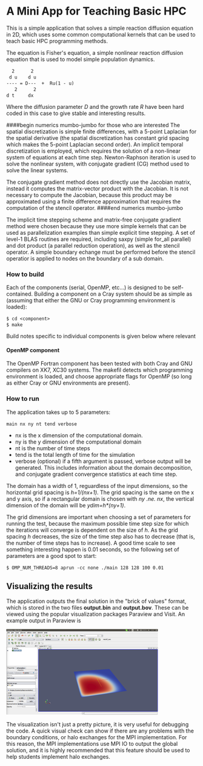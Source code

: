 # A Mini App for Teaching Basic HPC

This is a simple application that solves a simple reaction diffusion equation in 2D, which uses some common computational kernels that can be used to teach basic HPC programming methods.

The equation is Fisher's equation, a simple nonlinear reaction diffusion equation that is used to model simple population dynamics.

```
  2      2                
 d u    d u               
---- = D---  +  Ru(1 - u) 
   2      2               
d t     dx      
```

Where the diffusion parameter _D_ and the growth rate _R_ have been hard coded in this case to give stable and interesting results.

####begin numerics mumbo-jumbo for those who are interested
The spatial discretization is simple finite differences, with a 5-point Laplacian for the spatial derivative (the spatial discretization has constant grid spacing which makes the 5-point Laplacian second order). An implicit temporal discretization is employed, which requires the solution of a non-linear system of equations at each time step. Newton-Raphson iteration is used to solve the nonlinear system, with conjugate gradient (CG) method used to solve the linear systems.

The conjugate gradient method does not directly use the Jacobian matrix, instead it computes the matrix-vector product with the Jacobian. It is not necessary to compute the Jacobian, because this product may be approximated using a finite difference approximation that requires the computation of the stencil operator.
####end numerics mumbo-jumbo

The implicit time stepping scheme and matrix-free conjugate gradient method were chosen because they use more simple kernels that can be used as parallelization examples than simple explicit time stepping. A set of level-1 BLAS routines are required, including saxpy (simple for_all parallel) and dot product (a parallel reduction operation), as well as the stencil operator. A simple boundary echange must be performed before the stencil operatior is applied to nodes on the boundary of a sub domain.

### How to build

Each of the components (serial, OpenMP, etc...) is designed to be self-contained. Building a component on a Cray system should be as simple as (assuming that either the GNU or Cray programming environment is loaded):

```
$ cd <component>
$ make
```

Build notes specific to individual components is given below where relevant

#### OpenMP component

The OpenMP Fortran component has been tested with both Cray and GNU compilers on XK7, XC30 systems. The makefil detects which programming environment is loaded, and choose appropriate flags for OpenMP (so long as either Cray or GNU environments are present).

### How to run

The application takes up to 5 parameters:

```
main nx ny nt tend verbose
```

- nx is the x dimension of the computational domain.
- ny is the y dimension of the computational domain
- nt is the number of time steps
- tend is the total length of time for the simulation
- verbose (optional) if a fifth argument is passed, verbose output will be generated. This includes information about the domain decomposition, and conjugate gradient convergence statistics at each time step.

The domain has a width of 1, reguardless of the input dimensions, so the horizontal grid spacing is _h=1/(nx+1)_. The grid spacing is the same on the x and y axis, so if a rectangular domain is chosen with _ny .ne. nx_, the vertical dimension of the domain will be _ydim=h*(ny+1)_.

The grid dimensions are important when choosing a set of parameters for running the test, because the maximum possible time step size for which the iterations will converge is dependent on the size of _h_. As the grid spacing _h_ decreases, the size of the time step also has to decrease (that is, the number of time steps has to increase). A good time scale to see something interesting happen is 0.01 seconds, so the following set of parameters are a good spot to start:
```
$ OMP_NUM_THREADS=8 aprun -cc none ./main 128 128 100 0.01
```

## Visualizing the results

The application outputs the final solution in the "brick of values" format, which is stored in the two files __output.bin__ and __output.bov__. These can be viewed using the popular visualization packages Paraview and Visit. An example output in Paraview is

![paraview.png](images/paraview.png)

The visualization isn't just a pretty picture, it is very useful for debugging the code. A quick visual check can show if there are any problems with the boundary conditions, or halo exchanges for the MPI implementation. For this reason, the MPI implementations use MPI IO to output the global solution, and it is highly recommended that this feature should be used to help students implement halo exchanges.
